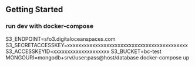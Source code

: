 
## Getting Started

### run dev with docker-compose
S3_ENDPOINT=sfo3.digitaloceanspaces.com S3_SECRETACCESSKEY=xxxxxxxxxxxxxxxxxxxxxxxxxxxxxxxxxxxxxxxxxxx S3_ACCESSKEYID=xxxxxxxxxxxxxxxxxxxx S3_BUCKET=bc-test MONGOURI=mongodb+srv//user:pass@host/database docker-compose up